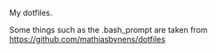 My dotfiles.

Some things such as the .bash_prompt are taken from https://github.com/mathiasbynens/dotfiles
